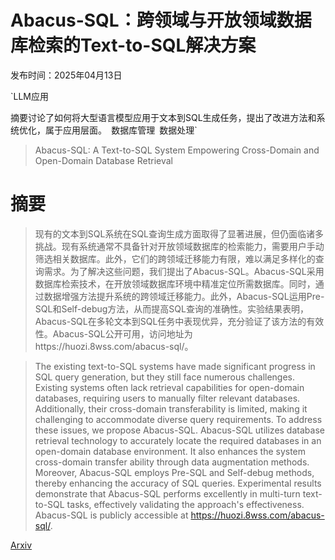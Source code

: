 # Abacus-SQL：跨领域与开放领域数据库检索的Text-to-SQL解决方案

发布时间：2025年04月13日

`LLM应用

摘要讨论了如何将大型语言模型应用于文本到SQL生成任务，提出了改进方法和系统优化，属于应用层面。` `数据库管理` `数据处理`

> Abacus-SQL: A Text-to-SQL System Empowering Cross-Domain and Open-Domain Database Retrieval

# 摘要

> 现有的文本到SQL系统在SQL查询生成方面取得了显著进展，但仍面临诸多挑战。现有系统通常不具备针对开放领域数据库的检索能力，需要用户手动筛选相关数据库。此外，它们的跨领域迁移能力有限，难以满足多样化的查询需求。为了解决这些问题，我们提出了Abacus-SQL。Abacus-SQL采用数据库检索技术，在开放领域数据库环境中精准定位所需数据库。同时，通过数据增强方法提升系统的跨领域迁移能力。此外，Abacus-SQL运用Pre-SQL和Self-debug方法，从而提高SQL查询的准确性。实验结果表明，Abacus-SQL在多轮文本到SQL任务中表现优异，充分验证了该方法的有效性。Abacus-SQL公开可用，访问地址为https://huozi.8wss.com/abacus-sql/。

> The existing text-to-SQL systems have made significant progress in SQL query generation, but they still face numerous challenges. Existing systems often lack retrieval capabilities for open-domain databases, requiring users to manually filter relevant databases. Additionally, their cross-domain transferability is limited, making it challenging to accommodate diverse query requirements. To address these issues, we propose Abacus-SQL. Abacus-SQL utilizes database retrieval technology to accurately locate the required databases in an open-domain database environment. It also enhances the system cross-domain transfer ability through data augmentation methods. Moreover, Abacus-SQL employs Pre-SQL and Self-debug methods, thereby enhancing the accuracy of SQL queries. Experimental results demonstrate that Abacus-SQL performs excellently in multi-turn text-to-SQL tasks, effectively validating the approach's effectiveness. Abacus-SQL is publicly accessible at https://huozi.8wss.com/abacus-sql/.

[Arxiv](https://arxiv.org/abs/2504.09824)